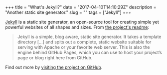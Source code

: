 +++
title = "What's Jekyll?"
date = "2017-04-10T14:10:29Z"
description = "Another static site generator."
slug = ""
tags = ["Jekyll"]
+++

[Jekyll](http://jekyllrb.com) is a static site generator, an open-source tool for creating simple yet powerful websites of all shapes and sizes. From [the project's readme](https://github.com/mojombo/jekyll/blob/master/README.markdown):

  > Jekyll is a simple, blog aware, static site generator. It takes a template directory [...] and spits out a complete, static website suitable for serving with Apache or your favorite web server. This is also the engine behind GitHub Pages, which you can use to host your project’s page or blog right here from GitHub.

Find out more by [visiting the project on GitHub](https://github.com/mojombo/jekyll).

